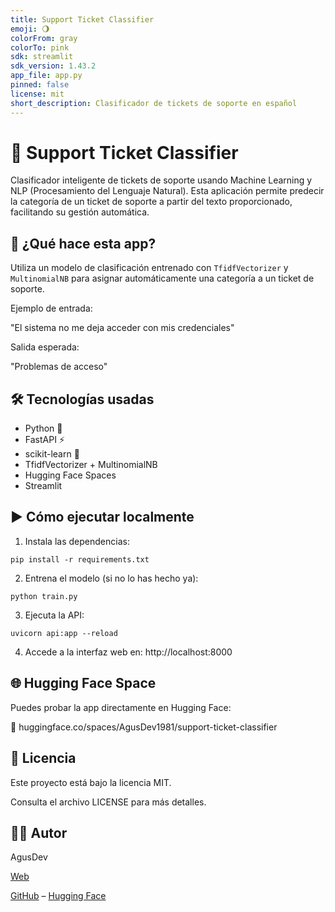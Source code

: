 ```yaml
---
title: Support Ticket Classifier
emoji: 🌖
colorFrom: gray
colorTo: pink
sdk: streamlit
sdk_version: 1.43.2
app_file: app.py
pinned: false
license: mit
short_description: Clasificador de tickets de soporte en español
---
```

# 🧠 Support Ticket Classifier

Clasificador inteligente de tickets de soporte usando Machine Learning y NLP (Procesamiento del Lenguaje Natural). Esta aplicación permite predecir la categoría de un ticket de soporte a partir del texto proporcionado, facilitando su gestión automática.

## 🚀 ¿Qué hace esta app?

Utiliza un modelo de clasificación entrenado con `TfidfVectorizer` y `MultinomialNB` para asignar automáticamente una categoría a un ticket de soporte.

Ejemplo de entrada:

"El sistema no me deja acceder con mis credenciales"

Salida esperada:

"Problemas de acceso"


## 🛠️ Tecnologías usadas

- Python 🐍
- FastAPI ⚡
- scikit-learn 🤖
- TfidfVectorizer + MultinomialNB
- Hugging Face Spaces
- Streamlit


## ▶️ Cómo ejecutar localmente

1. Instala las dependencias:

`pip install -r requirements.txt`

2. Entrena el modelo (si no lo has hecho ya):

`python train.py`

3. Ejecuta la API:

`uvicorn api:app --reload`

4. Accede a la interfaz web en: http://localhost:8000

## 🌐 Hugging Face Space

Puedes probar la app directamente en Hugging Face:

🔗 huggingface.co/spaces/AgusDev1981/support-ticket-classifier

## 📄 Licencia
Este proyecto está bajo la licencia MIT.

Consulta el archivo LICENSE para más detalles.

## 🧑‍💻 Autor

AgusDev

[Web](https://www.agusdev.es/)

[GitHub](https://github.com/AgustinZP) – [Hugging Face](https://huggingface.co/spaces/AgusDev1981)